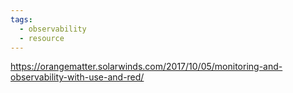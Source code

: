 ```yaml
---
tags:
  - observability
  - resource
---
```

https://orangematter.solarwinds.com/2017/10/05/monitoring-and-observability-with-use-and-red/